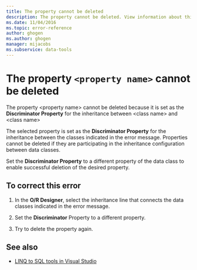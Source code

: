 ```yaml
---
title: The property cannot be deleted
description: The property cannot be deleted. View information about this Visual Studio Object Relational Designer (O/R Designer) message.
ms.date: 11/04/2016
ms.topic: error-reference
author: ghogen
ms.author: ghogen
manager: mijacobs
ms.subservice: data-tools
---
```


# The property `<property name>` cannot be deleted

The property \<property name> cannot be deleted because it is set as the **Discriminator Property** for the inheritance between \<class name> and \<class name>

The selected property is set as the **Discriminator Property** for the inheritance between the classes indicated in the error message. Properties cannot be deleted if they are participating in the inheritance configuration between data classes.

Set the **Discriminator Property** to a different property of the data class to enable successful deletion of the desired property.

## To correct this error

1. In the **O/R Designer**, select the inheritance line that connects the data classes indicated in the error message.

2. Set the **Discriminator** Property to a different property.

3. Try to delete the property again.

## See also

- [LINQ to SQL tools in Visual Studio](../data-tools/linq-to-sql-tools-in-visual-studio2.md)
